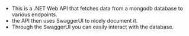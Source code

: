- This is a .NET Web API that fetches data from a mongodb database to various endpoints.
- the API then uses SwaggerUI to nicely document it.
- Through the SwaggerUI you can easily interact with the database.
